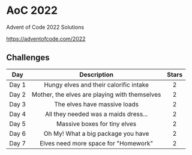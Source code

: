 # AoC 2022

Advent of Code 2022 Solutions

https://adventofcode.com/2022


## Challenges

| **Day** |                **Description**                | **Stars** |
|:-------:|:---------------------------------------------:|:---------:|
| Day 1   | Hungy elves and their calorific intake        |     2     |
| Day 2   | Mother, the elves are playing with themselves |     2     |
| Day 3   | The elves have massive loads                  |     2     |
| Day 4   | All they needed was a maids dress...          |     2     |
| Day 5   | Massive boxes for tiny elves    	          |     2     |
| Day 6   | Oh My! What a big package you have	          |     2     |
| Day 7   | Elves need more space for "Homework"          |     2     |